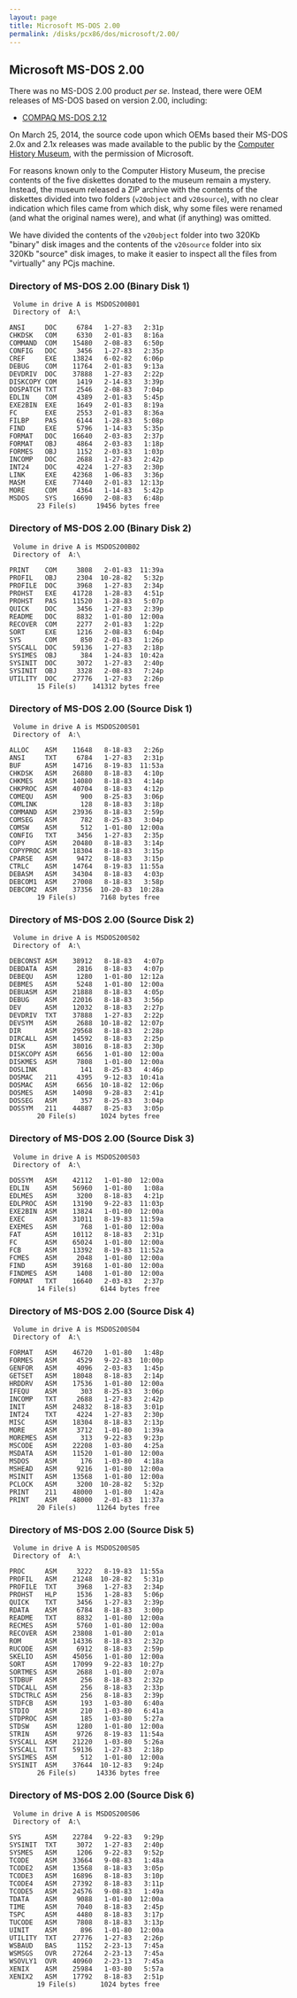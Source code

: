 ```yaml
---
layout: page
title: Microsoft MS-DOS 2.00
permalink: /disks/pcx86/dos/microsoft/2.00/
---
```


Microsoft MS-DOS 2.00
---------------------

There was no MS-DOS 2.00 product *per se*.  Instead, there were OEM releases of MS-DOS based on version 2.00,
including:

* [COMPAQ MS-DOS 2.12](/disks/pcx86/dos/compaq/2.12/)

On March 25, 2014, the source code upon which OEMs based their MS-DOS 2.0x and 2.1x releases was made available to
the public by the [Computer History Museum](http://www.computerhistory.org/atchm/microsoft-ms-dos-early-source-code/),
with the permission of Microsoft.

For reasons known only to the Computer History Museum, the precise contents of the five diskettes donated to the
museum remain a mystery.  Instead, the museum released a ZIP archive with the contents of the diskettes divided into
two folders (`v20object` and `v20source`), with no clear indication which files came from which disk, why some files
were renamed (and what the original names were), and what (if anything) was omitted.

We have divided the contents of the `v20object` folder into two 320Kb "binary" disk images and the contents of the
`v20source` folder into six 320Kb "source" disk images, to make it easier to inspect all the files from "virtually" any
PCjs machine.

### Directory of MS-DOS 2.00 (Binary Disk 1)

	 Volume in drive A is MSDOS200B01
	 Directory of  A:\

	ANSI     DOC     6784   1-27-83   2:31p
	CHKDSK   COM     6330   2-01-83   8:16a
	COMMAND  COM    15480   2-08-83   6:50p
	CONFIG   DOC     3456   1-27-83   2:35p
	CREF     EXE    13824   6-02-82   6:06p
	DEBUG    COM    11764   2-01-83   9:13a
	DEVDRIV  DOC    37888   1-27-83   2:22p
	DISKCOPY COM     1419   2-14-83   3:39p
	DOSPATCH TXT     2546   2-08-83   7:04p
	EDLIN    COM     4389   2-01-83   5:45p
	EXE2BIN  EXE     1649   2-01-83   8:19a
	FC       EXE     2553   2-01-83   8:36a
	FILBP    PAS     6144   1-28-83   5:08p
	FIND     EXE     5796   1-14-83   5:35p
	FORMAT   DOC    16640   2-03-83   2:37p
	FORMAT   OBJ     4864   2-03-83   1:18p
	FORMES   OBJ     1152   2-03-83   1:03p
	INCOMP   DOC     2688   1-27-83   2:42p
	INT24    DOC     4224   1-27-83   2:30p
	LINK     EXE    42368   1-06-83   3:36p
	MASM     EXE    77440   2-01-83  12:13p
	MORE     COM     4364   1-14-83   5:42p
	MSDOS    SYS    16690   2-08-83   6:48p
	       23 File(s)     19456 bytes free

### Directory of MS-DOS 2.00 (Binary Disk 2)

	 Volume in drive A is MSDOS200B02
	 Directory of  A:\

	PRINT    COM     3808   2-01-83  11:39a
	PROFIL   OBJ     2304  10-28-82   5:32p
	PROFILE  DOC     3968   1-27-83   2:34p
	PROHST   EXE    41728   1-28-83   4:51p
	PROHST   PAS    11520   1-28-83   5:07p
	QUICK    DOC     3456   1-27-83   2:39p
	README   DOC     8832   1-01-80  12:00a
	RECOVER  COM     2277   2-01-83   1:22p
	SORT     EXE     1216   2-08-83   6:04p
	SYS      COM      850   2-01-83   1:26p
	SYSCALL  DOC    59136   1-27-83   2:18p
	SYSIMES  OBJ      384   1-24-83  10:42a
	SYSINIT  DOC     3072   1-27-83   2:40p
	SYSINIT  OBJ     3328   2-08-83   7:24p
	UTILITY  DOC    27776   1-27-83   2:26p
	       15 File(s)    141312 bytes free

### Directory of MS-DOS 2.00 (Source Disk 1)

	 Volume in drive A is MSDOS200S01
	 Directory of  A:\

	ALLOC    ASM    11648   8-18-83   2:26p
	ANSI     TXT     6784   1-27-83   2:31p
	BUF      ASM    14716   8-19-83  11:53a
	CHKDSK   ASM    26880   8-18-83   4:10p
	CHKMES   ASM    14080   8-18-83   4:14p
	CHKPROC  ASM    40704   8-18-83   4:12p
	COMEQU   ASM      900   8-25-83   3:06p
	COMLINK           128   8-18-83   3:18p
	COMMAND  ASM    23936   8-18-83   2:59p
	COMSEG   ASM      782   8-25-83   3:04p
	COMSW    ASM      512   1-01-80  12:00a
	CONFIG   TXT     3456   1-27-83   2:35p
	COPY     ASM    20480   8-18-83   3:14p
	COPYPROC ASM    18304   8-18-83   3:15p
	CPARSE   ASM     9472   8-18-83   3:15p
	CTRLC    ASM    14764   8-19-83  11:55a
	DEBASM   ASM    34304   8-18-83   4:03p
	DEBCOM1  ASM    27008   8-18-83   3:58p
	DEBCOM2  ASM    37356  10-20-83  10:28a
	       19 File(s)      7168 bytes free

### Directory of MS-DOS 2.00 (Source Disk 2)

	 Volume in drive A is MSDOS200S02
	 Directory of  A:\

	DEBCONST ASM    38912   8-18-83   4:07p
	DEBDATA  ASM     2816   8-18-83   4:07p
	DEBEQU   ASM     1280   1-01-80  12:12a
	DEBMES   ASM     5248   1-01-80  12:00a
	DEBUASM  ASM    21888   8-18-83   4:05p
	DEBUG    ASM    22016   8-18-83   3:56p
	DEV      ASM    12032   8-18-83   2:27p
	DEVDRIV  TXT    37888   1-27-83   2:22p
	DEVSYM   ASM     2688  10-18-82  12:07p
	DIR      ASM    29568   8-18-83   2:28p
	DIRCALL  ASM    14592   8-18-83   2:25p
	DISK     ASM    38016   8-18-83   2:30p
	DISKCOPY ASM     6656   1-01-80  12:00a
	DISKMES  ASM     7808   1-01-80  12:00a
	DOSLINK           141   8-25-83   4:46p
	DOSMAC   211     4395   9-12-83  10:41a
	DOSMAC   ASM     6656  10-18-82  12:06p
	DOSMES   ASM    14098   9-28-83   2:41p
	DOSSEG   ASM      357   8-25-83   3:04p
	DOSSYM   211    44887   8-25-83   3:05p
	       20 File(s)      1024 bytes free

### Directory of MS-DOS 2.00 (Source Disk 3)

	 Volume in drive A is MSDOS200S03
	 Directory of  A:\

	DOSSYM   ASM    42112   1-01-80  12:00a
	EDLIN    ASM    56960   1-01-80   1:08a
	EDLMES   ASM     3200   8-18-83   4:21p
	EDLPROC  ASM    13190   9-22-83  11:03p
	EXE2BIN  ASM    13824   1-01-80  12:00a
	EXEC     ASM    31011   8-19-83  11:59a
	EXEMES   ASM      768   1-01-80  12:00a
	FAT      ASM    10112   8-18-83   2:31p
	FC       ASM    65024   1-01-80  12:00a
	FCB      ASM    13392   8-19-83  11:52a
	FCMES    ASM     2048   1-01-80  12:00a
	FIND     ASM    39168   1-01-80  12:00a
	FINDMES  ASM     1408   1-01-80  12:00a
	FORMAT   TXT    16640   2-03-83   2:37p
	       14 File(s)      6144 bytes free

### Directory of MS-DOS 2.00 (Source Disk 4)

	 Volume in drive A is MSDOS200S04
	 Directory of  A:\

	FORMAT   ASM    46720   1-01-80   1:48p
	FORMES   ASM     4529   9-22-83  10:00p
	GENFOR   ASM     4096   2-03-83   1:45p
	GETSET   ASM    18048   8-18-83   2:14p
	HRDDRV   ASM    17536   1-01-80  12:00a
	IFEQU    ASM      303   8-25-83   3:06p
	INCOMP   TXT     2688   1-27-83   2:42p
	INIT     ASM    24832   8-18-83   3:01p
	INT24    TXT     4224   1-27-83   2:30p
	MISC     ASM    18304   8-18-83   2:13p
	MORE     ASM     3712   1-01-80   1:39a
	MOREMES  ASM      313   9-22-83   9:23p
	MSCODE   ASM    22208   1-03-80   4:25a
	MSDATA   ASM    11520   1-01-80  12:00a
	MSDOS    ASM      176   1-03-80   4:18a
	MSHEAD   ASM     9216   1-01-80  12:00a
	MSINIT   ASM    13568   1-01-80  12:00a
	PCLOCK   ASM     3200  10-28-82   5:32p
	PRINT    211    48000   1-01-80   1:42a
	PRINT    ASM    48000   2-01-83  11:37a
	       20 File(s)     11264 bytes free

### Directory of MS-DOS 2.00 (Source Disk 5)

	 Volume in drive A is MSDOS200S05
	 Directory of  A:\

	PROC     ASM     3222   8-19-83  11:55a
	PROFIL   ASM    21248  10-28-82   5:31p
	PROFILE  TXT     3968   1-27-83   2:34p
	PROHST   HLP     1536   1-28-83   5:06p
	QUICK    TXT     3456   1-27-83   2:39p
	RDATA    ASM     6784   8-18-83   3:00p
	README   TXT     8832   1-01-80  12:00a
	RECMES   ASM     5760   1-01-80  12:00a
	RECOVER  ASM    23808   1-01-80   2:01a
	ROM      ASM    14336   8-18-83   2:32p
	RUCODE   ASM     6912   8-18-83   2:59p
	SKELIO   ASM    45056   1-01-80  12:00a
	SORT     ASM    17099   9-22-83  10:27p
	SORTMES  ASM     2688   1-01-80   2:07a
	STDBUF   ASM      256   8-18-83   2:32p
	STDCALL  ASM      256   8-18-83   2:33p
	STDCTRLC ASM      256   8-18-83   2:39p
	STDFCB   ASM      193   1-03-80   6:40a
	STDIO    ASM      210   1-03-80   6:41a
	STDPROC  ASM      185   1-03-80   5:27a
	STDSW    ASM     1280   1-01-80  12:00a
	STRIN    ASM     9726   8-19-83  11:54a
	SYSCALL  ASM    21220   1-03-80   5:26a
	SYSCALL  TXT    59136   1-27-83   2:18p
	SYSIMES  ASM      512   1-01-80  12:00a
	SYSINIT  ASM    37644  10-12-83   9:24p
	       26 File(s)     14336 bytes free

### Directory of MS-DOS 2.00 (Source Disk 6)

	 Volume in drive A is MSDOS200S06
	 Directory of  A:\

	SYS      ASM    22784   9-22-83   9:29p
	SYSINIT  TXT     3072   1-27-83   2:40p
	SYSMES   ASM     1206   9-22-83   9:52p
	TCODE    ASM    33664   9-08-83   1:48a
	TCODE2   ASM    13568   8-18-83   3:05p
	TCODE3   ASM    16896   8-18-83   3:10p
	TCODE4   ASM    27392   8-18-83   3:11p
	TCODE5   ASM    24576   9-08-83   1:49a
	TDATA    ASM     9088   1-01-80  12:00a
	TIME     ASM     7040   8-18-83   2:45p
	TSPC     ASM     4480   8-18-83   3:17p
	TUCODE   ASM     7808   8-18-83   3:13p
	UINIT    ASM      896   1-01-80  12:00a
	UTILITY  TXT    27776   1-27-83   2:26p
	WSBAUD   BAS     1152   2-23-13   7:45a
	WSMSGS   OVR    27264   2-23-13   7:45a
	WSOVLY1  OVR    40960   2-23-13   7:45a
	XENIX    ASM    25984   1-03-80   5:57a
	XENIX2   ASM    17792   8-18-83   2:51p
	       19 File(s)      1024 bytes free
